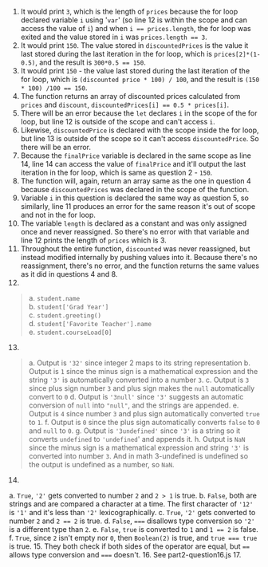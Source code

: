 1. It would print `3`, which is the length of `prices` because the for loop declared variable `i` using '`var`' (so line 12 is within the scope and can access the value of `i`) and when `i == prices.length`, the for loop was exited and the value stored in `i` was `prices.length == 3`.
2. It would print `150`. The value stored in `discountedPrices` is the value it last stored during the last iteration in the for loop, which is `prices[2]*(1-0.5)`, and the result is `300*0.5 == 150`.
3. It would print `150` - the value last stored during the last iteration of the for loop, which is `(discounted price * 100) / 100`, and the result is `(150 * 100) /100 == 150`.
4. The function returns an array of discounted prices calculated from `prices` and `discount`, `discountedPrices[i] == 0.5 * prices[i]`.
5. There will be an error because the `let` declares `i` in the scope of the for loop, but line 12 is outside of the scope and can't access `i`.
6. Likewise, `discountedPrice` is declared with the scope inside the for loop, but line 13 is outside of the scope so it can't access `discountedPrice`. So there will be an error.
7. Because the `finalPrice` variable is declared in the same scope as line 14, line 14 can access the value of `finalPrice` and it'll output the last iteration in the for loop, which is same as question 2 - `150`. 
8. The function will, again, return an array same as the one in question 4 because `discountedPrices` was declared in the scope of the function.
9. Variable `i` in this question is declared the same way as question 5, so similarly, line 11 produces an error for the same reason it's out of scope and not in the for loop.
10. The variable `length` is declared as a constant and was only assigned once and never reassigned. So there's no error with that variable and line 12 prints the length of `prices` which is 3.
11. Throughout the entire function, `discounted` was never reassigned, but instead modified internally by pushing values into it. Because there's no reassignment, there's no error, and the function returns the same values as it did in questions 4 and 8.
12. 
> a. `student.name`<br>
  b. `student['Grad Year']`<br>
  c. `student.greeting()`<br>
  d. `student['Favorite Teacher'].name`<br>
  e. `student.courseLoad[0]`<br>
13.
> a. Output is `'32'` since integer 2 maps to its string representation
  b. Output is `1` since the minus sign is a mathematical expression and the string `'3'` is automatically converted into a number `3`.
  c. Output is `3` since plus sign number `3` and plus sign makes the `null` automatically convert to `0`
  d. Output is `'3null'` since `'3'` suggests an automatic conversion of `null` into `"null"`, and the strings are appended.
  e. Output is `4` since number `3` and plus sign automatically converted `true` to `1`.
  f. Output is `0` since the plus sign automatically converts `false` to `0` and `null` to `0`.
  g. Output is `'3undefined'` since `'3'` is a string so it converts `undefined` to `'undefined`' and appends it.
  h. Output is `NaN` since the minus sign is a mathematical expression and string `'3'` is converted into number `3`. And in math 3-undefined is undefined so the output is undefined as a number, so `NaN`.
14.
  a. `True`, `'2'` gets converted to number `2` and `2 > 1` is true.
  b. `False`, both are strings and are compared a character at a time. The first character of `'12'` is `'1'` and it's less than `'2'` lexicographically.
  c. `True`, `'2'` gets converted to number `2` and `2 == 2` is true.
  d. `False`, `===` disallows type conversion so `'2'` is a different type than `2`.
  e. `False`, `true` is converted to `1` and `1 == 2` is false.
  f. `True`, since `2` isn't empty nor `0`, then `Boolean(2)` is true, and `true === true` is true.
15. They both check if both sides of the operator are equal, but `==` allows type conversion and `===` doesn't.
16. See part2-question16.js
17. 
